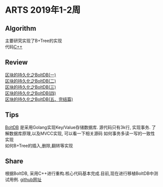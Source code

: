 # ARTS 2019年1-2周

## Algorithm
主要研究实现了B+Tree的实现  
代码[C++](https://github.com/math715/cpp/tree/master/algo/01_b_plus_tree)
## Review
[区块的持久化之BoltDB(一)](https://www.jianshu.com/p/b86a69892990)  
[区块的持久化之BoltDB(二)](https://www.jianshu.com/p/65980834ce88)  
[区块的持久化之BoltDB(三)](https://www.jianshu.com/p/bdf9f53b391e)  
[区块的持久化之BoltDB(四)](https://www.jianshu.com/p/067a3bb4dd4f)  
[区块的持久化之BoltDB(五、完结篇)](https://www.jianshu.com/p/4a9634055fc2) 
## Tips
[BoltDB](https://github.com/boltdb/bolt) 是采用Golang实现Key/Value存储数据库. 源代码只有3k行, 实现事务.
了解数据库原理,以及MVCC实现, 可以看一下相关源码
如何事务多读一写的一致性实现  
如何B+Tree的插入,删除,翻转等实现  

## Share
根据BoltDB, 采用C++进行重构.核心代码基本完成.目前,现在进行移植BoltDB中测试用例.
[github网址](https://github.com/math715/cpp/tree/master/db/kv_store/boltdb)